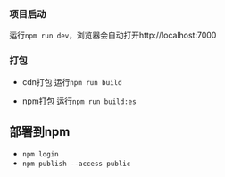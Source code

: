 
### 项目启动
运行`npm run dev`，浏览器会自动打开http://localhost:7000

### 打包

- cdn打包
运行`npm run build`

- npm打包
运行`npm run build:es`

## 部署到npm

- `npm login`
- `npm publish --access public`
